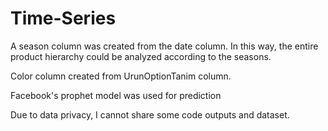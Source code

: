 # Time-Series
A season column was created from the date column. In this way, the entire product hierarchy could be analyzed according to the seasons.

Color column created from UrunOptionTanim column.

Facebook's prophet model was used for prediction

Due to data privacy, I cannot share some code outputs and dataset.

